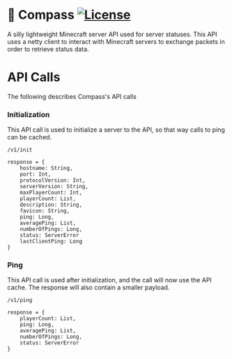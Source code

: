# 📜️ Compass [![License](https://img.shields.io/badge/license-MIT-brightgreen.svg)](https://github.com/isebasus/Archive/blob/master/LICENSE)
A silly lightweight Minecraft server API used for server statuses. This API uses a netty client to interact with Minecraft servers to exchange packets in order to retrieve status data. 

# API Calls
The following describes Compass's API calls

### Initialization 
This API call is used to initialize a server to the API, so that way calls to ping can be cached.

``/v1/init``

```
response = {
    hostname: String,
    port: Int,
    protocolVersion: Int,
    serverVersion: String,
    maxPlayerCount: Int,
    playerCount: List,
    description: String,
    favicon: String,
    ping: Long,
    averagePing: List,
    numberOfPings: Long,
    status: ServerError
    lastClientPing: Long
}
```

### Ping
This API call is used after initialization, and the call will now use the API cache. The response will also contain a smaller payload. 

``/v1/ping``

```
response = {
    playerCount: List,
    ping: Long,
    averagePing: List,
    numberOfPings: Long,
    status: ServerError
}
```
